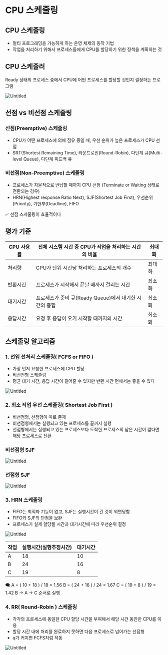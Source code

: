 # CPU 스케줄링

## CPU 스케줄링

- 멀티 프로그래밍을 가능하게 하는 운영 체제의 동작 기법
- 작업을 처리하기 위해서 프로세스들에게 CPU를 할당하기 위한 정책을 계획하는 것

## CPU 스케줄러

Ready 상태의 프로세스 중에서 CPU에 어떤 프로세스를 할당할 것인지 결정하는 프로그램

![Untitled](https://s3.us-west-2.amazonaws.com/secure.notion-static.com/8e047994-c357-4155-b5d9-9b428033681d/Untitled.png?X-Amz-Algorithm=AWS4-HMAC-SHA256&X-Amz-Content-Sha256=UNSIGNED-PAYLOAD&X-Amz-Credential=AKIAT73L2G45EIPT3X45%2F20221014%2Fus-west-2%2Fs3%2Faws4_request&X-Amz-Date=20221014T112451Z&X-Amz-Expires=86400&X-Amz-Signature=7758c580c93a885074294762162c4726bc1adc43592af73dc834c5dad3acc346&X-Amz-SignedHeaders=host&response-content-disposition=filename%20%3D%22Untitled.png%22&x-id=GetObject)

## 선점 vs 비선점 스케줄링

### 선점(Preemptive) 스케줄링

- CPU가 어떤 프로세스에 의해 점유 중일 때, 우선 순위가 높은 프로세스가 CPU 선점
- SRT(Shortest Remaining Time), 라운드로빈(Round-Robin), 다단계 큐(Multi-level Queue), 다단계 피드백 큐

### 비선점(Non-Preemptive) 스케줄링

- 프로세스가 자율적으로 반납할 때까지 CPU 선점 (Terminate or Waiting 상태로 전환되는 경우)
- HRN(Highest response Ratio Next), SJF(Shortest Job First), 우선순위(Priority), 기한부(Deadline), FIFO

<aside>
✅ 선점 스케줄링이 효율적이다

</aside>

## 평가 기준

| CPU 사용률 | 전체 시스템 시간 중 CPU가 작업을 처리하는 시간의 비율  | 최대화 |
| ---------- | ------------------------------------------------------ | ------ |
| 처리량     | CPU가 단위 시간당 처리하는 프로세스의 개수             | 최대화 |
| 반환시간   | 프로세스가 시작해서 끝날 때까지 걸리는 시간            | 최소화 |
| 대기시간   | 프로세스가 준비 큐(Ready Queue)에서 대기한 시간의 총합 | 최소화 |
| 응답시간   | 요청 후 응답이 오기 시작할 때까지의 시간               | 최소화 |

## 스케줄링 알고리즘

### 1. 선입 선처리 스케줄링( FCFS or FIFO )

- 가장 먼저 요청한 프로세스에 CPU 할당
- 비선전형 스케줄링
- 평균 대기 시간, 응답 시간이 길어줄 수 있지만 반환 시간 면에서는 좋을 수 있다

![Untitled](https://s3.us-west-2.amazonaws.com/secure.notion-static.com/36bdcecb-aa77-42e6-b6ec-b5f3745d9992/Untitled.png?X-Amz-Algorithm=AWS4-HMAC-SHA256&X-Amz-Content-Sha256=UNSIGNED-PAYLOAD&X-Amz-Credential=AKIAT73L2G45EIPT3X45%2F20221014%2Fus-west-2%2Fs3%2Faws4_request&X-Amz-Date=20221014T112501Z&X-Amz-Expires=86400&X-Amz-Signature=b908d46b1adca706f2a5a81ea55417f417c1f6f35b2316e4951722da0a964a41&X-Amz-SignedHeaders=host&response-content-disposition=filename%20%3D%22Untitled.png%22&x-id=GetObject)

### 2. 최소 작업 우선 스케줄링( Shortest Job First )

- 비선점형, 선점형이 따로 존재
- 비선점형에서는 실행되고 있는 프로세스를 끝까지 실행
- 선점형에서는 실행되고 있는 프로세스보다 도착한 프로세스의 남은 시간이 짧다면 해당 프로세스로 전환

### 비선점형 SJF

![Untitled](https://s3.us-west-2.amazonaws.com/secure.notion-static.com/d21cc6bb-5f12-48d4-8984-3a3688d5081f/Untitled.png?X-Amz-Algorithm=AWS4-HMAC-SHA256&X-Amz-Content-Sha256=UNSIGNED-PAYLOAD&X-Amz-Credential=AKIAT73L2G45EIPT3X45%2F20221014%2Fus-west-2%2Fs3%2Faws4_request&X-Amz-Date=20221014T112505Z&X-Amz-Expires=86400&X-Amz-Signature=4bc8ea5313f26a7a5c901bac5e56e23309cf2c89bb7c82acd1e3265552f18108&X-Amz-SignedHeaders=host&response-content-disposition=filename%20%3D%22Untitled.png%22&x-id=GetObject)

### 선점형 SJF

![Untitled](https://s3.us-west-2.amazonaws.com/secure.notion-static.com/bacdc417-1a0a-4df4-9b6f-1036a24cfb33/Untitled.png?X-Amz-Algorithm=AWS4-HMAC-SHA256&X-Amz-Content-Sha256=UNSIGNED-PAYLOAD&X-Amz-Credential=AKIAT73L2G45EIPT3X45%2F20221014%2Fus-west-2%2Fs3%2Faws4_request&X-Amz-Date=20221014T112507Z&X-Amz-Expires=86400&X-Amz-Signature=dff58406ea665a38f2a7868ffab564eae9e188d27301d86f3b48491a49e3abbd&X-Amz-SignedHeaders=host&response-content-disposition=filename%20%3D%22Untitled.png%22&x-id=GetObject)

### 3. HRN 스케줄링

- FIFO는 최적화 기능이 없고, SJF는 실행시간이 긴 것이 외면당함
- FIFO와 SJF의 단점을 보완
- 프로세스가 실제 할당될 시간과 대기시간에 따라 우선순위 결정

![Untitled](https://s3.us-west-2.amazonaws.com/secure.notion-static.com/0349fc02-21ec-41a5-aed6-5df2caa49f2a/Untitled.png?X-Amz-Algorithm=AWS4-HMAC-SHA256&X-Amz-Content-Sha256=UNSIGNED-PAYLOAD&X-Amz-Credential=AKIAT73L2G45EIPT3X45%2F20221014%2Fus-west-2%2Fs3%2Faws4_request&X-Amz-Date=20221014T112510Z&X-Amz-Expires=86400&X-Amz-Signature=fef2dc5c244c564577ece2d222ec70413709f21480b0d37484a0ec4a4dc8279c&X-Amz-SignedHeaders=host&response-content-disposition=filename%20%3D%22Untitled.png%22&x-id=GetObject)

| 작업 | 실행시간(실행추정시간) | 대기시간 |
| ---- | ---------------------- | -------- |
| A    | 18                     | 10       |
| B    | 24                     | 16       |
| C    | 19                     | 8        |

<aside>
🗨️ A = ( 10 + 18 ) / 18 = 1.56
B = ( 24 + 16 ) / 24 = 1.67
C = ( 19 + 8 ) / 19 = 1.42
B → A → C 순서로 실행

</aside>

### 4. RR( Round-Robin ) 스케줄링

- 각각의 프로세스에 동일한 CPU 할당 시간을 부여해서 해당 시간 동안만 CPU를 이용
- 할당 시간 내에 처리를 완료하지 못하면 다음 프로세스로 넘어가는 선점형
- q가 커지면 FCFS처럼 작동

![Untitled](https://s3.us-west-2.amazonaws.com/secure.notion-static.com/39431253-3f2d-4609-a5ca-e509f4d6dd35/Untitled.png?X-Amz-Algorithm=AWS4-HMAC-SHA256&X-Amz-Content-Sha256=UNSIGNED-PAYLOAD&X-Amz-Credential=AKIAT73L2G45EIPT3X45%2F20221014%2Fus-west-2%2Fs3%2Faws4_request&X-Amz-Date=20221014T112513Z&X-Amz-Expires=86400&X-Amz-Signature=aad48b0bad331865d7c17787d86024cbf85dd027daa9f4779936a43566c9348d&X-Amz-SignedHeaders=host&response-content-disposition=filename%20%3D%22Untitled.png%22&x-id=GetObject)
